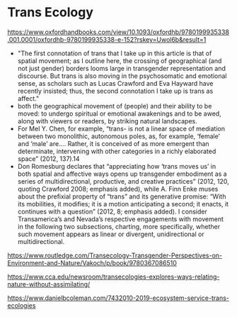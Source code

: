 # Trans Ecology

https://www.oxfordhandbooks.com/view/10.1093/oxfordhb/9780199935338.001.0001/oxfordhb-9780199935338-e-152?rskey=Uwol6b&result=1
- "The first connotation of trans that I take up in this article is that of spatial movement; as I outline here, the crossing of geographical (and not just gender) borders looms large in transgender representation and discourse. But trans is also moving in the psychosomatic and emotional sense, as scholars such as Lucas Crawford and Eva Hayward have recently insisted; thus, the second connotation I take up is trans as affect."
- both the geographical movement of (people) and their ability to be moved: to undergo spiritual or emotional awakenings and to be awed, along with viewers or readers, by striking natural landscapes.
- For Mel Y. Chen, for example, “trans- is not a linear space of mediation between two monolithic, autonomous poles, as, for example, ‘female’ and ‘male’ are…. Rather, it is conceived of as more emergent than determinate, intervening with other categories in a richly elaborated space” (2012, 137).14 
- Don Romesburg declares that “appreciating how ‘trans moves us’ in both spatial and affective ways opens up transgender embodiment as a series of multidirectional, productive, and creative practices” (2012, 120, quoting Crawford 2008; emphasis added), while A. Finn Enke muses about the prefixial property of “trans” and its generative promise: “With its mobilities, it modifies; it is a motion anticipating a second; it enacts, it continues with a question” (2012, 8; emphasis added). I consider Transamerica’s and Nevada’s respective engagements with movement in the following two subsections, charting, more specifically, whether such movement appears as linear or divergent, unidirectional or multidirectional.


https://www.routledge.com/Transecology-Transgender-Perspectives-on-Environment-and-Nature/Vakoch/p/book/9780367086510

https://www.cca.edu/newsroom/transecologies-explores-ways-relating-nature-without-assimilating/

https://www.danielbcoleman.com/7432010-2019-ecosystem-service-trans-ecologies
